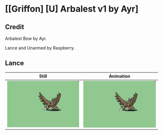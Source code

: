 # [\[Griffon\] \[U\] Arbalest v1 by Ayr]

## Credit

Arbalest Bow by Ayr.

Lance and Unarmed by Raspberry.
	
## Lance

| Still | Animation |
| :---: | :-------: |
| ![Lance still](./Lance_000.png) | ![Lance animation](./Lance.gif) |
